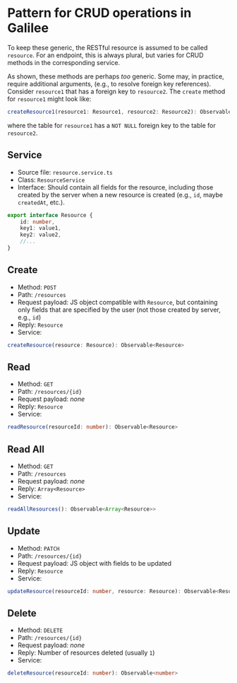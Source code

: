 # Pattern for CRUD operations in Galilee

To keep these generic,
the RESTful resource is assumed to be called
`resource`.
For an endpoint, this is always plural,
but varies for CRUD methods
in the corresponding service.

As shown, these methods are perhaps _too_ generic.
Some may, in practice, require additional arguments,
(e.g., to resolve foreign key references).
Consider `resource1`
that has a foreign key to `resource2`.
The `create` method for `resource1` might look like:
```typescript
createResource1(resource1: Resource1, resource2: Resource2): Observable<Resource1>
```
where the table for `resource1` has a `NOT NULL` foreign key
to the table for `resource2`.

## Service

* Source file: `resource.service.ts`
* Class: `ResourceService`
* Interface:
  Should contain all fields for the resource,
  including those created by the server
  when a new resource is created
  (e.g., `id`, maybe `createdAt`, etc.).
```typescript
export interface Resource {
    id: number,
    key1: value1,
    key2: value2,
    //...
}
```

## Create

* Method: `POST`
* Path: `/resources`
* Request payload: JS object
  compatible with `Resource`,
  but containing only fields that
  are specified by the user
  (not those created by server, e.g., `id`)
* Reply: `Resource`
* Service:
```typescript
createResource(resource: Resource): Observable<Resource> 
```

## Read

* Method: `GET`
* Path: `/resources/{id}`
* Request payload: *none*
* Reply: `Resource`
* Service:
```typescript
readResource(resourceId: number): Observable<Resource>
```

## Read All

* Method: `GET`
* Path: `/resources`
* Request payload: *none*
* Reply: `Array<Resource>`
* Service:
```typescript
readAllResources(): Observable<Array<Resource>>
```

## Update

* Method: `PATCH`
* Path: `/resources/{id}`
* Request payload: JS object
  with fields to be updated
* Reply: `Resource`
* Service:
```typescript
updateResource(resourceId: number, resource: Resource): Observable<Resource>
```

## Delete

* Method: `DELETE`
* Path: `/resources/{id}`
* Request payload: *none*
* Reply: Number of resources deleted (usually `1`)
* Service:
```typescript
deleteResource(resourceId: number): Observable<number>
```
